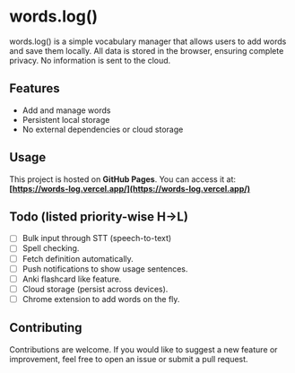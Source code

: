 # words.log()

words.log() is a simple vocabulary manager that allows users to add words and save them locally. All data is stored in the browser, ensuring complete privacy. No information is sent to the cloud.

## Features

- Add and manage words
- Persistent local storage
- No external dependencies or cloud storage

## Usage

This project is hosted on **GitHub Pages**. You can access it at:
**[https://words-log.vercel.app/](https://words-log.vercel.app/)**

## Todo (listed priority-wise H->L)

- [ ] Bulk input through STT (speech-to-text)
- [ ] Spell checking.
- [ ] Fetch definition automatically.
- [ ] Push notifications to show usage sentences.
- [ ] Anki flashcard like feature.
- [ ] Cloud storage (persist across devices).
- [ ] Chrome extension to add words on the fly.

## Contributing

Contributions are welcome. If you would like to suggest a new feature or improvement, feel free to open an issue or submit a pull request.
